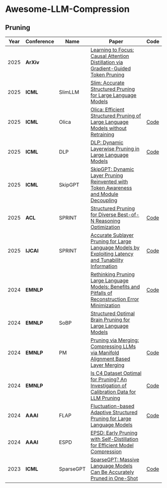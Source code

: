 # Awesome-LLM-Compression

## Pruning

| Year | Conference | Name      | Paper                                                        | Code                                                         |
| ---- | ---------- | --------- | ------------------------------------------------------------ | ------------------------------------------------------------ |
| 2025 | **ArXiv**  |           | [Learning to Focus: Causal Attention Distillation via Gradient-Guided Token Pruning](https://arxiv.org/abs/2506.07851) |                                                              |
| 2025 | **ICML**   | SlimLLM   | [Slim: Accurate Structured Pruning for Large Language Models](https://www.arxiv.org/abs/2505.22689) |                                                              |
| 2025 | **ICML**   | Olica     | [Olica: Efficient Structured Pruning of Large Language Models without Retraining](https://arxiv.org/abs/2506.08436) | [Code](https://github.com/BetterTMrR/LLM-Olica)              |
| 2025 | **ICML**   | DLP       | [DLP: Dynamic Layerwise Pruning in Large Language Models](https://arxiv.org/abs/2505.23807) | [Code](https://github.com/ironartisan/DLP)                   |
| 2025 | **ICML**   | SkipGPT   | [SkipGPT: Dynamic Layer Pruning Reinvented with Token Awareness and Module Decoupling](https://arxiv.org/abs/2506.04179) |                                                              |
| 2025 | **ACL**    | SPRINT    | [Structured Pruning for Diverse Best-of-N Reasoning Optimization](https://www.arxiv.org/abs/2506.03978) | [Code](https://github.com/HieuNT91/attention_pruning)        |
| 2025 | **IJCAI**  | SPRINT    | [Accurate Sublayer Pruning for Large Language Models by Exploiting Latency and Tunability Information](https://www.arxiv.org/abs/2506.03510) | [Code](https://github.com/snudm-starlab/SPRINT)              |
| 2024 | **EMNLP**  |           | [Rethinking Pruning Large Language Models: Benefits and Pitfalls of Reconstruction Error Minimization](https://aclanthology.org/2024.emnlp-main.68.pdf) | [Code](https://github.com/LOG-postech/rethinking-LLM-pruning) |
| 2024 | **EMNLP**  | SoBP      | [Structured Optimal Brain Pruning for Large Language Models](https://aclanthology.org/2024.emnlp-main.775.pdf) |                                                              |
| 2024 | **EMNLP**  | PM        | [Pruning via Merging: Compressing LLMs via Manifold Alignment Based Layer Merging](https://aclanthology.org/2024.emnlp-main.987.pdf) | [Code](https://github.com/SempraETY/Pruning-via-Merging)     |
| 2024 | **EMNLP**  |           | [Is C4 Dataset Optimal for Pruning? An Investigation of Calibration Data for LLM Pruning](https://aclanthology.org/2024.emnlp-main.1004.pdf) | [Code](https://github.com/abx393/llm-pruning-calibration-data) |
| 2024 | **AAAI**   | FLAP      | [Fluctuation-based Adaptive Structured Pruning for Large Language Models](https://arxiv.org/abs/2312.11983) | [Code](https://github.com/CASIA-IVA-Lab/FLAP)                |
| 2024 | **AAAI**   | ESPD      | [EPSD: Early Pruning with Self-Distillation for Efficient Model Compression](https://arxiv.org/abs/2402.00084) |                                                              |
| 2023 | **ICML**   | SparseGPT | [SparseGPT: Massive Language Models Can Be Accurately Pruned in One-Shot](https://arxiv.org/pdf/2301.00774) | [Code](https://github.com/IST-DASLab/sparsegpt)              |

